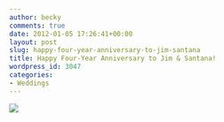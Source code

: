 ```yaml
---
author: becky
comments: true
date: 2012-01-05 17:26:41+00:00
layout: post
slug: happy-four-year-anniversary-to-jim-santana
title: Happy Four-Year Anniversary to Jim & Santana!
wordpress_id: 3047
categories:
- Weddings
---
```


[![](http://www.beckyjenson.com/wp-content/uploads/2012/01/blog-January08-00012.jpg)](http://www.beckyjenson.com/wp-content/uploads/2012/01/blog-January08-00012.jpg)
